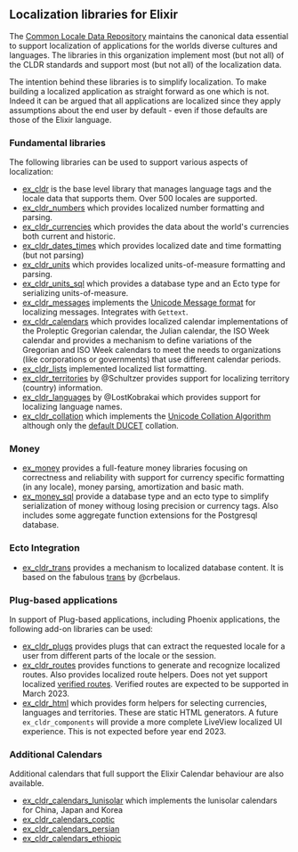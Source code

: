 ## Localization libraries for Elixir

The [Common Locale Data Repository](https://cldr.unicode.org) maintains the canonical data essential to support localization of applications for the worlds diverse cultures and languages.  The libraries in this organization implement most (but not all) of the CLDR standards and support most (but not all) of the localization data.

The intention behind these libraries is to simplify localization. To make building a localized application as straight forward as one which is not. Indeed it can be argued that all applications are localized since they apply assumptions about the end user by default - even if those defaults are those of the Elixir language.

### Fundamental libraries

The following libraries can be used to support various aspects of localization:

* [ex_cldr](https://hex.pm/ex_cldr) is the base level library that manages language tags and the locale data that supports them. Over 500 locales are supported.
* [ex_cldr_numbers](https://hex.pm/packages/ex_cldr_numbers) which provides localized number formatting and parsing.
* [ex_cldr_currencies](https://hex.pm/packages/ex_cldr_currencies) which provides the data about the world's currencies both current and historic.
* [ex_cldr_dates_times](https://hex.pm/packages/ex_cldr_dates_times) which provides localized date and time formatting (but not parsing)
* [ex_cldr_units](https://hex.pm/packages/ex_cldr_units) which provides localized units-of-measure formatting and parsing.
* [ex_cldr_units_sql](https://hex.pm/packages/ex_cldr_units_sql) which provides a database type and an Ecto type for serializing units-of-measure.
* [ex_cldr_messages](https://hex.pm/packages/ex_cldr_messages) implements the [Unicode Message format](https://unicode-org.github.io/icu/userguide/format_parse/messages) for localizing messages. Integrates with `Gettext`.
* [ex_cldr_calendars](https://hex.pm/packages/ex_cldr_calendars) which provides localized calendar implementations of the Proleptic Gregorian calendar, the Julian calendar, the ISO Week calendar and provides a mechanism to define variations of the Gregorian and ISO Week calendars to meet the needs to organizations (like corporations or governments) that use different calendar periods.
* [ex_cldr_lists](https://hex.pm/packages/ex_cldr_lists) implemented localized list formatting.
* [ex_cldr_territories](https;//hex.pm/packages/ex_cldr_territories) by @Schultzer provides support for localizing territory (country) information.
* [ex_cldr_languages](https://hex.pm/packages/ex_cldr_languages) by @LostKobrakai which provides support for localizing language names.
* [ex_cldr_collation](https://hex.pm/packages/ex_cldr_collation) which implements the [Unicode Collation Algorithm](https://unicode.org/reports/tr10) although only the [default DUCET](https://unicode.org/reports/tr10/#Default_Unicode_Collation_Element_Table) collation.

### Money

* [ex_money](https://hex.pm/packages/ex_money) provides a full-feature money libraries focusing on correctness and reliability with support for currency specific formatting (in any locale), money parsing, amortization and basic math.
* [ex_money_sql](https://hex.pm/packages/ex_money_sql) provide a database type and an ecto type to simplify serialization of money withoug losing precision or currency tags.  Also includes some aggregate function extensions for the Postgresql database.

### Ecto Integration

* [ex_cldr_trans](https://hex.pm/packages/ex_cldr_trans) provides a mechanism to localized database content. It is based on the fabulous [trans](https://hex.pm/packages/trans) by @crbelaus.
 
### Plug-based applications

In support of Plug-based applications, including Phoenix applications, the following add-on libraries can be used:

* [ex_cldr_plugs](https://hex.pm/packages/ex_cldr_plugs) provides plugs that can extract the requested locale for a user from different parts of the locale or the session.
* [ex_cldr_routes](https://hex.pm/packages/ex_cldr_routes) provides functions to generate and recognize localized routes. Also provides localized route helpers. Does not yet support localized [verified routes](https://github.com/phoenixframework/phoenix/blob/master/guides/routing.md#verified-routes). Verified routes are expected to be supported in March 2023.
* [ex_cldr_html](https://hex.pm/packages/ex_cldr_html) which provides form helpers for selecting currencies, languages and territories. These are static HTML generators. A future `ex_cldr_components` will provide a more complete LiveView localized UI experience. This is not expected before year end 2023.

### Additional Calendars

Additional calendars that full support the Elixir Calendar behaviour are also available.

* [ex_cldr_calendars_lunisolar](https://hex.pm/packages/ex_cldr_calendars_lunisolar) which implements the lunisolar calendars for China, Japan and Korea
* [ex_cldr_calendars_coptic](https://hex.pm/packages/ex_cldr_calendars_coptic)
* [ex_cldr_calendars_persian](https://hex.pm/packages/ex_cldr_calendars_persian)
* [ex_cldr_calendars_ethiopic](https://hex.pm/packages/ex_cldr_calendars_ethiopic)
